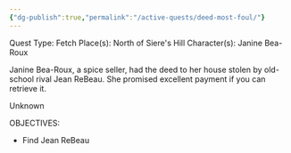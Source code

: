 ```yaml
---
{"dg-publish":true,"permalink":"/active-quests/deed-most-foul/"}
---
```


Quest Type: Fetch
Place(s): North of Siere's Hill
Character(s): Janine Bea-Roux

Janine Bea-Roux, a spice seller, had the deed to her house stolen by old-school rival Jean ReBeau. She promised excellent payment if you can retrieve it.

Unknown

OBJECTIVES:

- Find Jean ReBeau